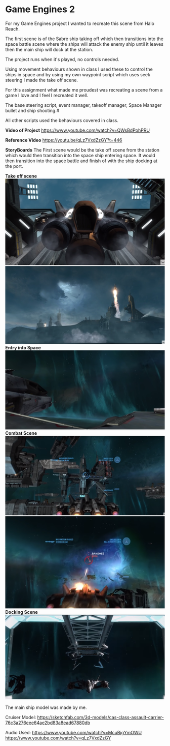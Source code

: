 # Game Engines 2
For my Game Engines project I wanted to recreate this scene from Halo Reach.

The first scene is of the Sabre ship taking off which then transitions into the space battle scene where the ships will attack the enemy ship until it leaves then the main ship will dock at the station.

The project runs when it's played, no controls needed.

Using movement behaviours shown in class I used these to control the ships in space and by using my own waypoint script which uses seek steering I made the take off scene.

For this assignment what made me proudest was recreating a scene from a game I love and I feel I recreated it well.

The base steering script, event manager, takeoff manager, Space Manager bullet and ship shooting.#

All other scripts used the behaviours covered in class.

**Video of Project**
https://www.youtube.com/watch?v=QWsBdPohPRU

**Reference Video**
https://youtu.be/qLz7VxdZzGY?t=446

**StoryBoards**
The First scene would be the take off scene from the station which would then transition into the space ship entering space. It would then transition into the space battle and finish of with the ship docking at the port.

**Take off scene**
![](https://github.com/PapaJepo/Game-Engines-2/blob/master/Images/StoryBoard1.PNG)
![](https://github.com/PapaJepo/Game-Engines-2/blob/master/Images/StoryBoard2.PNG)
**Entry into Space**
![](https://github.com/PapaJepo/Game-Engines-2/blob/master/Images/StoryBoard3.PNG)
**Combat Scene**
![](https://github.com/PapaJepo/Game-Engines-2/blob/master/Images/StoryBoard4.PNG)
![](https://github.com/PapaJepo/Game-Engines-2/blob/master/Images/StoryBoard5.PNG)
**Docking Scene**
![](https://github.com/PapaJepo/Game-Engines-2/blob/master/Images/StoryBoard6.PNG)



The main ship model was made by me.

Cruiser Model:
https://sketchfab.com/3d-models/cas-class-assault-carrier-76c3a276eee64ae2bd83a8ead67880db

Audio Used:
https://www.youtube.com/watch?v=McuBigYmOWU
https://www.youtube.com/watch?v=qLz7VxdZzGY
